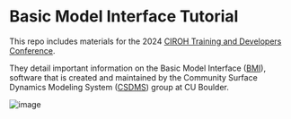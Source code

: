 # Basic Model Interface Tutorial

This repo includes materials for the 2024 [CIROH Training and Developers Conference](https://ciroh.ua.edu/devconference/).

They detail important information on the Basic Model Interface ([BMI](https://csdms.colorado.edu/wiki/BMI)), software that is created and maintained by the Community Surface Dynamics Modeling System ([CSDMS](https://csdms.colorado.edu/)) group at CU Boulder. 

![image](https://github.com/SnowHydrology/bmi-tutorial/assets/32177682/f44fbb7d-1731-4413-a6c4-3c922c5d6078)
